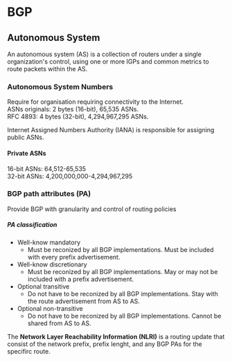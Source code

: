 # BGP
## Autonomous System
An autonomous system (AS) is a collection of routers under a single organization's control, using one or more IGPs and common metrics to route packets within the AS.  

### Autonomous System Numbers
Require for organisation requiring connectivity to the Internet.  
ASNs originals: 2 bytes (16-bit), 65,535 ASNs.  
RFC 4893: 4 bytes (32-bit), 4,294,967,295 ASNs.  
  
Internet Assigned Numbers Authority (IANA) is responsible for assigning public ASNs.  


#### Private ASNs  
16-bit ASNs: 64,512-65,535  
32-bit ASNs: 4,200,000,000-4,294,967,295  

### BGP path attributes (PA)
Provide BGP with granularity and control of routing policies  

##### PA classification
- Well-know mandatory
	- Must be reconized by all BGP implementations. Must be included with every prefix advertisement.
- Well-know discretionary
	- Must be reconized by all BGP implementations. May or may not be included with a prefix advertisement.
- Optional transitive
	- Do not have to be reconized by all BGP implementations. Stay with the route advertisement from AS to AS.
- Optional non-transitive
	- Do not have to be reconized by all BGP implementations. Cannot be shared from AS to AS.

  
The **Network Layer Reachability Information (NLRI)** is a routing update that consist of the network prefix, prefix lenght, and any BGP PAs for the specifirc route.